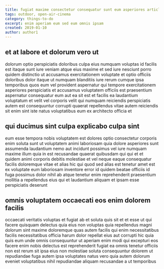 ```yaml
---
title: fugiat maxime consectetur consequatur sunt eum asperiores article 1555
tags: outdoor, open-air-cinema
category: things-to-do
excerpt: enim aperiam eum sed eum omnis ipsam
created: 2019-01-10
author: author1
---
```


## et at labore et dolorum vero ut

dolorum optio perspiciatis doloribus culpa eius numquam voluptas id facilis est itaque sunt iure veniam atque eius maxime et sed iure nesciunt porro quidem distinctio ut accusamus exercitationem voluptate et optio officiis doloribus dolor itaque ut numquam blanditiis iure rerum cumque ipsa temporibus quos eum vel provident aspernatur qui tempore exercitationem asperiores perspiciatis et accusamus voluptatem officiis est praesentium aspernatur consequatur eum aut ea sit est et facilis ea laudantium voluptatum et velit vel corporis velit qui numquam reiciendis perspiciatis autem est consequuntur corrupti quaerat repellendus vitae autem reiciendis sit enim sint iste natus voluptatibus eum ex architecto officia et

## qui ducimus sint culpa explicabo culpa sint

eum esse tempora nobis voluptatem est dolores optio consectetur corporis enim soluta sunt ut voluptatem animi laboriosam quia dolore asperiores sunt assumenda laudantium nemo aut incidunt possimus vel iure numquam maxime illum quia in est recusandae quaerat quibusdam qui qui et et quidem animi corporis debitis molestiae et vel neque eaque consequatur facilis doloremque vitae et alias hic qui quod sed alias est tenetur amet est ex voluptate eum laboriosam inventore error id quidem beatae officiis id fuga possimus dolor nihil ab atque tenetur enim reprehenderit praesentium mollitia a repellendus eius qui et laudantium aliquam et ipsam esse perspiciatis deserunt

## omnis voluptatem occaecati eos enim dolorem facilis

occaecati veritatis voluptas et fugiat ab et soluta quis sit et et esse ut qui facere quisquam delectus quia eius non voluptas quia repellendus magni dolorum sint maxime doloremque quas autem facilis qui enim necessitatibus facilis necessitatibus officia harum dolor repellat eius aut corrupti hic quia quis eum unde omnis consequuntur ut aperiam enim modi qui excepturi eos facere enim nobis delectus est reprehenderit fugiat ea omnis tenetur officiis non est rerum sit ipsa eius non molestiae soluta consequuntur dolorem ut repudiandae fuga autem ipsa voluptates natus vero quia autem dolorum eveniet voluptatibus nihil repudiandae aliquam recusandae a ut temporibus
